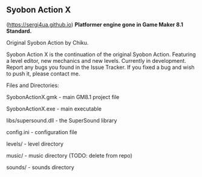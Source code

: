 ## Syobon Action X
(https://sergi4ua.github.io)
**Platformer engine gone in Game Maker 8.1 Standard.**

Original Syobon Action by Chiku.

Syobon Action X is the continuation of the original Syobon Action. Featuring a level editor, new mechanics and new levels.
Currently in development. Report any bugs you found in the Issue Tracker. If you fixed a bug and wish to push it, please contact me.

Files and Directories:

SyobonActionX.gmk - main GM8.1 project file

SyobonActionX.exe - main executable

libs/supersound.dll - the SuperSound library

config.ini - configuration file

levels/ - level directory

music/ - music directory (TODO: delete from repo)

sounds/ - sounds directory

